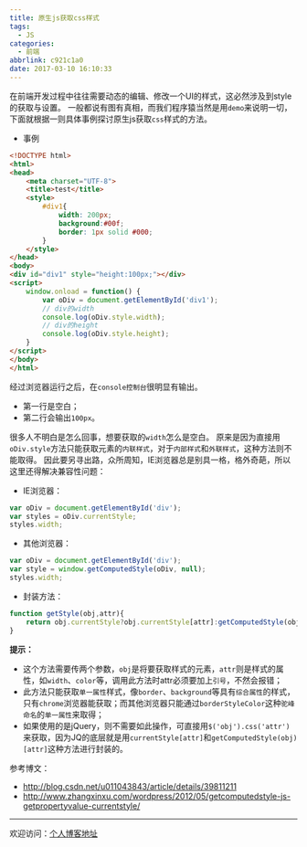 ```yaml
---
title: 原生js获取css样式
tags:
  - JS
categories:
  - 前端
abbrlink: c921c1a0
date: 2017-03-10 16:10:33
---
```

在前端开发过程中往往需要动态的编辑、修改一个UI的样式，这必然涉及到style的获取与设置。
一般都说有图有真相，而我们程序猿当然是用`demo`来说明一切，下面就根据一则具体事例探讨原生js获取`css`样式的方法。
<!-- more -->
* 事例
```html
<!DOCTYPE html>
<html>
<head>
    <meta charset="UTF-8">
    <title>test</title>
    <style>
        #div1{
            width: 200px;
            background:#00f;
            border: 1px solid #000;
        }
    </style>
</head>
<body>
<div id="div1" style="height:100px;"></div>
<script>
    window.onload = function() {
        var oDiv = document.getElementById('div1');
        // div的width
        console.log(oDiv.style.width);
        // div的height
        console.log(oDiv.style.height);
    }
</script>
</body>
</html>
```
经过浏览器运行之后，在`console控制台`很明显有输出。

* 第一行是空白；
* 第二行会输出`100px`。

很多人不明白是怎么回事，想要获取的`width`怎么是空白。
原来是因为直接用`oDiv.style`方法只能获取元素的`内联样式`，对于`内部样式`和`外联样式`，这种方法则不能取得。
因此要另寻出路，众所周知，IE浏览器总是别具一格，格外奇葩，所以这里还得解决兼容性问题：
* IE浏览器：
```javascript
var oDiv = document.getElementById('div');
var styles = oDiv.currentStyle;
styles.width;
```
* 其他浏览器：
```javascript
var oDiv = document.getElementById('div');
var style = window.getComputedStyle(oDiv, null);
styles.width;
```
* 封装方法：
```javascript
function getStyle(obj,attr){
    return obj.currentStyle?obj.currentStyle[attr]:getComputedStyle(obj)[attr];
}
```
**提示：**
* 这个方法需要传两个参数，`obj`是将要获取样式的元素，`attr`则是样式的属性，如`width`、`color`等，调用此方法时attr必须要加上`引号`，不然会报错；
* 此方法只能获取`单一属性`样式，像`border`、`background`等具有`综合属性`的样式，只有`chrome`浏览器能获取；而其他浏览器只能通过`borderStyleColor`这种`驼峰命名`的`单一属性`来取得；
* 如果使用的是jQuery，则不需要如此操作，可直接用`$('obj').css('attr')`来获取，因为JQ的底层就是用`currentStyle[attr]`和`getComputedStyle(obj)[attr]`这种方法进行封装的。

参考博文：
* http://blog.csdn.net/u011043843/article/details/39811211
* http://www.zhangxinxu.com/wordpress/2012/05/getcomputedstyle-js-getpropertyvalue-currentstyle/

---

欢迎访问：[个人博客地址](//tiven.cn/p/c921c1a0/ "天問博客")